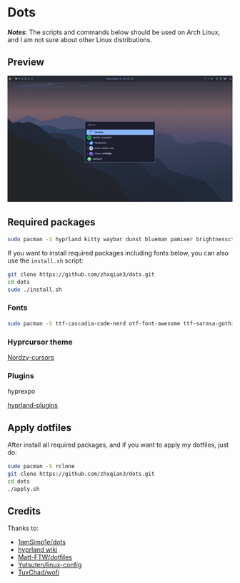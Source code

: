 # Dots
***Notes***: The scripts and commands below should be used on Arch Linux, and I am not sure about other Linux distributions.

## Preview
![preview](screenshot.png)

## Required packages
```sh
sudo pacman -S hyprland kitty waybar dunst blueman pamixer brightnessctl grim swappy slurp pipewire wireplumber xdg-desktop-portal-hyprland xdg-desktop-portal-gtk qt5-wayland qt6-wayland polkit-kde-agent network-manager-applet hypridle hyprlock gammastep copyq udiskie obs-studio wofi nwg-look qt5ct qt6ct playerctl breeze5 breeze breeze-gtk pavucontrol xdg-user-dirs hyprlock hyprpaper uwsm helvum pipewire-pulse
```
If you want to install required packages including fonts below, you can also use the `install.sh` script: 
```sh
git clone https://github.com/zhxqian3/dots.git
cd dots
sudo ./install.sh
```

### Fonts
```sh
sudo pacman -S ttf-cascadia-code-nerd otf-font-awesome ttf-sarasa-gothic noto-fonts-emoji tela-circle-icon-theme-nord
```

### Hyprcursor theme
[Nordzy-cursors](https://github.com/guillaumeboehm/Nordzy-cursors)

### Plugins
hyprexpo

[hyprland-plugins](https://github.com/hyprwm/hyprland-plugins)

## Apply dotfiles
After install all required packages, and if you want to apply my dotfiles, just do:
```sh
sudo pacman -S rclone
git clone https://github.com/zhxqian3/dots.git
cd dots
./apply.sh
```

## Credits
Thanks to:
- [1amSimp1e/dots](https://github.com/1amSimp1e/dots)
- [hyprland wiki](https://wiki.hyprland.org/)
- [Matt-FTW/dotfiles](https://github.com/Matt-FTW/dotfiles)
- [Yutsuten/linux-config](https://github.com/Yutsuten/linux-config)
- [TuxChad/wofi](https://github.com/TuxChad/wofi)
